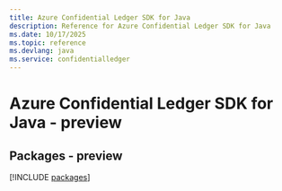 ```yaml
---
title: Azure Confidential Ledger SDK for Java
description: Reference for Azure Confidential Ledger SDK for Java
ms.date: 10/17/2025
ms.topic: reference
ms.devlang: java
ms.service: confidentialledger
---
```

# Azure Confidential Ledger SDK for Java - preview
## Packages - preview
[!INCLUDE [packages](confidential-ledger-index.md)]